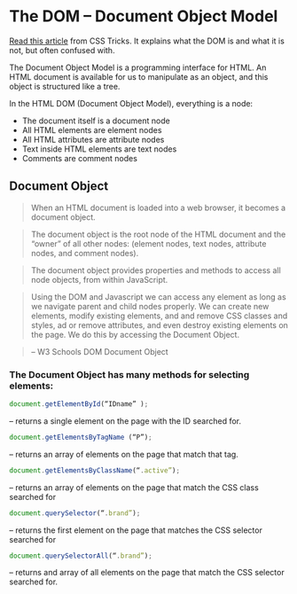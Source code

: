 # The DOM  –  Document Object Model

[Read this article](https://css-tricks.com/dom/) from CSS Tricks. It explains what the DOM is and what it is not, but often confused with.

The Document Object Model is a programming interface for HTML. An HTML document is available for us to manipulate as an object, and this object is structured like a tree.

In the HTML DOM (Document Object Model), everything is a node:

* The document itself is a document node
* All HTML elements are element nodes
* All HTML attributes are attribute nodes
* Text inside HTML elements are text nodes
* Comments are comment nodes

## Document Object

> When an HTML document is loaded into a web browser, it becomes a document object.

>The document object is the root node of the HTML document and the “owner” of all other nodes:
(element nodes, text nodes, attribute nodes, and comment nodes).

>The document object provides properties and methods to access all node objects, from within JavaScript.

>Using the DOM and Javascript we can access any element as long as we navigate parent and child nodes properly. We can create new elements, modify existing elements, and and remove CSS classes and styles, ad or remove attributes, and even destroy existing elements on the page. We do this by accessing the Document Object.

>– W3 Schools DOM Document Object

### The Document Object has many methods for selecting elements:
```javascript
document.getElementById(“IDname” ); 
```
– returns a single element on the page with the ID searched for.
```javascript
document.getElementsByTagName (“P”);
```
– returns an array of elements on the page that match that tag.

```javascript
document.getElementsByClassName(“.active”); 
```
– returns an array of elements on the page that match the CSS class searched for

```javascript
document.querySelector(“.brand”); 
```
– returns the first element on the page that  matches the CSS selector searched for

```javascript
document.querySelectorAll(“.brand”); 
```
– returns and array of all elements on the page that match the CSS selector searched for.